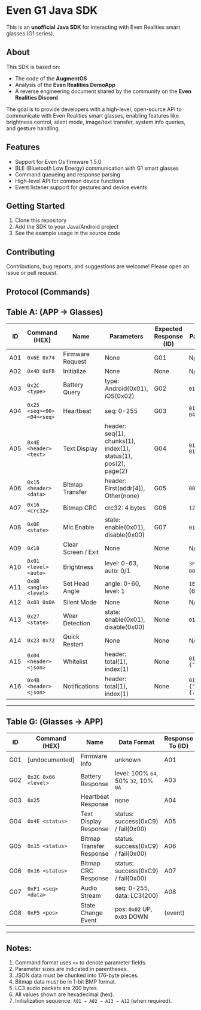 # Even G1 Java SDK

This is an **unofficial Java SDK** for interacting with Even Realities smart glasses (G1 series).

## About

This SDK is based on:
- The code of the **AugmentOS**
- Analysis of the **Even Realities DemoApp**
- A reverse engineering document shared by the community on the **Even Realities Discord**

The goal is to provide developers with a high-level, open-source API to communicate with Even Realities smart glasses, enabling features like brightness control, silent mode, image/text transfer, system info queries, and gesture handling.

## Features
- Support for Even Os firmware 1.5.0
- BLE (Bluetooth Low Energy) communication with G1 smart glasses
- Command queueing and response parsing
- High-level API for common device functions
- Event listener support for gestures and device events

## Getting Started

1. Clone this repository
2. Add the SDK to your Java/Android project
3. See the example usage in the source code

## Contributing
Contributions, bug reports, and suggestions are welcome! Please open an issue or pull request.


## Protocol (Commands)

## Table A: (APP → Glasses)



| ID  | Command (HEX) | Name              | Parameters                                  | Expected Response (ID) | Parameter Examples                        |
|-----|---------------|-------------------|---------------------------------------------|-------------------------|-------------------------------------------|
| A01 | `0x6E 0x74`    | Firmware Request  | None                                        | G01                     | N/A                                       |
| A02 | `0x4D 0xFB`    | Initialize        | None                                        | None                    | N/A                                       |
| A03 | `0x2C <type>`  | Battery Query     | type: Android(0x01), iOS(0x02)              | G02                     | `01`, `02`                                |
| A04 | `0x25 <seq><00><04><seq>` | Heartbeat    | seq: 0-255                                | G03                     | `01 00 04 01`, `FF 00 04 FF`               |
| A05 | `0x4E <header><text>` | Text Display    | header: seq(1), chunks(1), index(1), status(1), pos(2), page(2) | G04                     | `01 01 00 71 00 00 00 01 "Text"`           |
| A06 | `0x15 <header><data>` | Bitmap Transfer  | header: First(addr[4]), Other(none)         | G05                     | `00 1C 00 00 [data]`                      |
| A07 | `0x16 <crc32>`  | Bitmap CRC        | crc32: 4 bytes                              | G06                     | `12 34 56 78`                             |
| A08 | `0x0E <state>`  | Mic Enable        | state: enable(0x01), disable(0x00)           | G07                     | `01`, `00`                                |
| A09 | `0x18`          | Clear Screen / Exit      | None                                        | None                    | N/A                                       |
| A10 | `0x01 <level><auto>` | Brightness     | level: 0-63, auto: 0/1                      | None                    | `3F 01` (max, auto), `20 00` (mid, manual) |
| A11 | `0x0B <angle><level>` | Set Head Angle    | angle: 0-60, level: 1                       | None                    | `1E 01` (30°), `3C 01` (60°)               |
| A12 | `0x03 0x0A`     | Silent Mode       | None                                        | None                    | N/A                                       |
| A13 | `0x27 <state>`  | Wear Detection    | state: enable(0x01), disable(0x00)           | None                    | `01`, `00`                                |
| A14 | `0x23 0x72`     | Quick Restart     | None                                        | None                    | N/A                                       |
| A15 | `0x04 <header><json>` | Whitelist     | header: total(1), index(1)                  | None                    | `01 00 {"app":{"list":[...]}}`             |
| A16 | `0x4B <header><json>` | Notifications | header: total(1), index(1)                  | None                    | `01 00 {"ncs_notification":{...}}`         |

---

## Table G: (Glasses → APP)

| ID  | Command (HEX)        | Name                      | Data Format                      | Response To (ID) |  Data Examples                      |
|-----|----------------------|----------------------------|-----------------------------------|------------------|------------------------------------|
| G01 | [undocumented]        | Firmware Info              | unknown                           | A01              |  [unknown]                         |
| G02 | `0x2C 0x66 <level>`   | Battery Response           | level: 100% `64`, 50% `32`, 10% `0A`  | A03              |  `0x2C 0x66 64`                   |
| G03 | `0x25`                | Heartbeat Response         | none                              | A04              |  N/A                                |
| G04 | `0x4E <status>` | Text Display Response    | status: success(0xC9) / fail(0x00) | A05              |  `4E C9`, `4E 00`                   |
| G05 | `0x15 <status>` | Bitmap Transfer Response | status: success(0xC9) / fail(0x00) | A06              |  `15 C9`, `15 00`                   |
| G06 | `0x16 <status>` | Bitmap CRC Response       | status: success(0xC9) / fail(0x00) | A07              |  `16 C9`, `16 00`                   |
| G07 | `0xF1 <seq><data>`    | Audio Stream               | seq: 0-255, data: LC3(200)         | A08              |  `01 [LC3 data]`                    |
| G08 | `0xF5 <pos>`          | State Change Event        | pos: `0x02` UP, `0x03` DOWN         | (event)          |  `0xF5 0x02`              |

---

## Notes:
1. Command format uses `<>` to denote parameter fields.
2. Parameter sizes are indicated in parentheses.
3. JSON data must be chunked into 176-byte pieces.
4. Bitmap data must be in 1-bit BMP format.
5. LC3 audio packets are 200 bytes.
6. All values shown are hexadecimal (hex).
7. Initialization sequence: `A01 → A02 → A13 → A12` (when required).